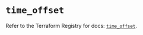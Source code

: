 # `time_offset`

Refer to the Terraform Registry for docs: [`time_offset`](https://registry.terraform.io/providers/hashicorp/time/0.9.1/docs/resources/offset).
